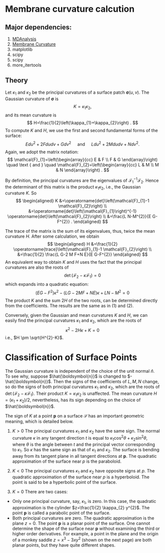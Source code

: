 # **Membrane curvature calcution**

## **Major dependencies:**

1. [MDAnalysis](https://www.mdanalysis.org/)
2. [Membrane Curvature](https://membrane-curvature.readthedocs.io/en/latest/index.html)
3. matplotlib
4. scipy
5. scipy
6. more_itertools

<style TYPE="text/css">
code.has-jax {font: inherit; font-size: 100%; background: inherit; border: inherit;}
</style>
<script type="text/x-mathjax-config">
MathJax.Hub.Config({
    tex2jax: {
        inlineMath: [['$','$'], ['\\(','\\)']],
        skipTags: ['script', 'noscript', 'style', 'textarea', 'pre'] // removed 'code' entry
    }
});
MathJax.Hub.Queue(function() {
    var all = MathJax.Hub.getAllJax(), i;
    for(i = 0; i < all.length; i += 1) {
        all[i].SourceElement().parentNode.className += ' has-jax';
    }
});
</script>
<script type="text/javascript" src="https://cdnjs.cloudflare.com/ajax/libs/mathjax/2.7.4/MathJax.js?config=TeX-AMS_HTML-full"></script>


## **Theory**

Let $\kappa_{1}$ and $\kappa_{2}$ be the principal curvatures of a surface patch $\boldsymbol{\sigma}(u, v)$. The Gaussian curvature of $\boldsymbol{\sigma}$ is
$$
K=\kappa_{1} \kappa_{2},
$$
and its mean curvature is
$$
H=\frac{1}{2}\left(\kappa_{1}+\kappa_{2}\right) .
$$
To compute $K$ and $H$, we use the first and second fundamental forms of the surface:
$$
E d u^{2}+2 F d u d v+G d v^{2} \quad \text { and } \quad L d u^{2}+2 M d u d v+N d v^{2} .
$$
Again, we adopt the matrix notation:
$$
\mathcal{F}_{1}=\left(\begin{array}{cc}
E & F \\
F & G
\end{array}\right) \quad \text { and } \quad \mathcal{F}_{2}=\left(\begin{array}{cc}
L & M \\
M & N
\end{array}\right) .
$$


By definition, the principal curvatures are the eigenvalues of $\mathcal{F}_{1}^{-1} \mathcal{F}_{2}$. Hence the determinant of this matrix is the product $\kappa_{1} \kappa_{2}$, i.e., the Gaussian curvature $K$. So
$$
\begin{aligned}
K &=\operatorname{det}\left(\mathcal{F}_{1}-1 \mathcal{F}_{2}\right) \\
&=\operatorname{det}\left(\mathcal{F}_{1}\right)^{-1} \operatorname{det}\left(\mathcal{F}_{2}\right) \\
&=\frac{L N-M^{2}}{E G-F^{2}} .
\end{aligned}
$$

The trace of the matrix is the sum of its eigenvalues, thus, twice the mean curvature $H$. After some calculation, we obtain
$$
\begin{aligned}
H &=\frac{1}{2} \operatorname{trace}\left(\mathcal{F}_{1}-1 \mathcal{F}_{2}\right) \\
&=\frac{1}{2} \frac{L G-2 M F+N E}{E G-F^{2}}
\end{aligned}
$$
An equivalent way to obtain $K$ and $H$ uses the fact that the principal curvatures are also the roots of
$$
\operatorname{det}\left(\mathcal{F}_{2}-\kappa \mathcal{F}_{1}\right)=0
$$
which expands into a quadratic equation:
$$
\left(E G-F^{2}\right) \kappa^{2}-(L G-2 M F+N E) \kappa+L N-M^{2}=0
$$
The product $K$ and the sum $2 H$ of the two roots, can be determined directly from the coefficients. The results are the same as in (1) and (2).

Conversely, given the Gaussian and mean curvatures $K$ and $H$, we can easily find the principal curvatures $\kappa_{1}$ and $\kappa_{2}$, which are the roots of
$$
\kappa^{2}-2 H \kappa+K=0
$$
i.e., $H \pm \sqrt{H^{2}-K}$.



# Classification of Surface Points

The Gaussian curvature is independent of the choice of the unit normal $\hat{n}$. To see why, suppose $\hat{\boldsymbol{n}}$ is changed to $-\hat{\boldsymbol{n}}$. Then the signs of the coefficients of $L, M, N$ change, so do the signs of both principal curvatures $\kappa_{1}$ and $\kappa_{2}$, which are the roots of $\operatorname{det}\left(\mathcal{F}_{2}-\kappa \mathcal{F}_{1}\right)$. Their product $K=\kappa_{1} \kappa_{2}$
is unaffected. The mean curvature $H=\left(\kappa_{1}+\kappa_{2}\right) / 2$, nevertheless, has its sign depending on the choice of $\hat{\boldsymbol{n}}$.

The sign of $K$ at a point $\boldsymbol{p}$ on a surface $\mathcal{S}$ has an important geometric meaning, which is detailed below.
1. $K>0$ The principal curvatures $\kappa_{1}$ and $\kappa_{2}$ have the same sign. The normal curvature $\kappa$ in any tangent direction $t$ is equal to $\kappa_{1} \cos ^{2} \theta+\kappa_{2} \sin ^{2} \theta$, where $\theta$ is the angle between $t$ and the principal vector corresponding to $\kappa_{1}$. So $\kappa$ has the same sign as that of $\kappa_{1}$ and $\kappa_{2}$. The surface is bending away from its tangent plane in all tangent directions at $\boldsymbol{p}$. The quadratic approximation of the surface near $p$ is the paraboloid.

2. $K<0$ The principal curvatures $\kappa_{1}$ and $\kappa_{2}$ have opposite signs at $p$. The quadratic approximation of the surface near $p$ is a hyperboloid. The point is said to be a hyperbolic point of the surface. 


3. $K=0$ There are two cases:
* Only one principal curvature, say, $\kappa_{1}$, is zero. In this case, the quadratic approximation is the cylinder $z=\frac{1}{2} \kappa_{2} y^{2}$. The point $\boldsymbol{p}$ is called a parabolic point of the surface.
* Both principal curvatures are zero. The quadratic approximation is the plane $z=0$. The point $\boldsymbol{p}$ is a planar point of the surface. One cannot determine the shape of the surface near $\boldsymbol{p}$ without examining the third or higher order derivatives. For example, a point in the plane and the origin of a monkey saddle $z=x^{3}-3 x y^{2}$ (shown on the next page) are both planar points, but they have quite different shapes.
